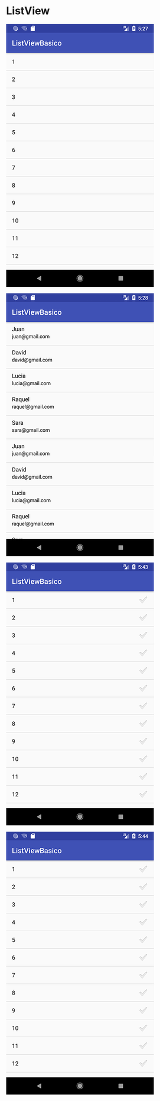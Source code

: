 # ListView


<a href="https://github.com/akafifty/ListView/blob/master/IMG_1_TXTV"><img src="https://github.com/akafifty/ListView/blob/master/IMG_1_TXTV.gif" title="DesarrolladorCreativo"/></a>

<a href="https://github.com/akafifty/ListView/blob/master/IMG_2_TXTV"><img src="https://github.com/akafifty/ListView/blob/master/IMG_2_TXTV.gif" title="DesarrolladorCreativo"/></a>

<a href="https://github.com/akafifty/ListView/blob/master/IMG_SINGLE_C"><img src="https://github.com/akafifty/ListView/blob/master/IMG_SINGLE_C.gif" title="DesarrolladorCreativo"/></a>

<a href="https://github.com/akafifty/ListView/blob/master/IMG_MULTIPLE_C"><img src="https://github.com/akafifty/ListView/blob/master/IMG_MULTIPLE_C.gif" title="DesarrolladorCreativo"/></a>

